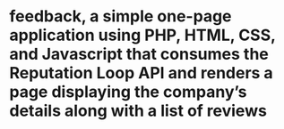 # feedback, a simple one-page application using PHP, HTML, CSS, and Javascript that consumes the Reputation Loop API and renders a page displaying the company’s details along with a list of reviews
